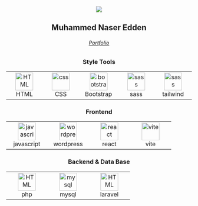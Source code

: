 <br/>
<p align="center">
	<a href="https://github.com/Bouaskaoun">
		<img src="https://readme-typing-svg.herokuapp.com?lines=Full+Stack+Web+Developer&center=true&width=380&height=45">
	</a>
</p>
<h2 align="center"> Muhammed Naser Edden </h2>
<h6 align="center"><a href="https://mhamdnaser.github.io/MyPortfolio/"> Portfolio </a></h6>

<table align="center">
	<h3 align="center">Style Tools</h3>
  <tr>
  <td align="center"  width="96">
	<img src="https://skillicons.dev/icons?i=html" width="48" height="48" alt="HTML" />
      <br>HTML
    </td>
    <td align="center" width="96">
	<img src="https://skillicons.dev/icons?i=css" width="48" height="48" alt="css" />
      <br>CSS
    </td>
    <td align="center"  width="96">
	<img src="https://skillicons.dev/icons?i=bootstrap" width="48" height="48" alt="bootstrap" />
      <br>Bootstrap
    </td>
     <td align="center" width="96">
        <img src="https://skillicons.dev/icons?i=sass"  width="48" height="48" alt="sass" />
      <br>sass
    </td>
    <td align="center" width="96">
        <img src="https://skillicons.dev/icons?i=tailwind"  width="48" height="48" alt="sass" />
      <br>tailwind
    </td>
</tr>
 
</table>


<table align="center">
	<h3 align="center">Frontend</h3>
  <tr>
    <td align="center"  width="96">
	<img src="https://skillicons.dev/icons?i=javascript" width="48" height="48" alt="javascript" />
      <br>javascript
    </td>
    <td align="center"  width="96">
	<img src="https://skillicons.dev/icons?i=wordpress" width="48" height="48" alt="wordpress" />
      <br>wordpress
    </td>
    <td align="center"  width="96">
	<img src="https://skillicons.dev/icons?i=react" width="48" height="48" alt="react" />
      <br>react
    </td>
    <td align="center"  width="96">
	<img src="https://skillicons.dev/icons?i=vite" width="48" height="48" alt="vite" />
      <br>vite
    </td>
</tr>
 
</table>

<table align="center">
  <h3 align="center">Backend & Data Base</h3>
<tr>
  <td align="center"  width="96">
	<img src="https://skillicons.dev/icons?i=php" width="48" height="48" alt="HTML" />
      <br>php
    </td> 
    <td align="center" width="96">
        <img src="https://skillicons.dev/icons?i=mysql" alt="mysql" width="48" height="48" />
      <br>mysql
    </td>
    <td align="center"  width="96">
	<img src="https://skillicons.dev/icons?i=laravel" width="48" height="48" alt="HTML" />
      <br>laravel
    </td>
  </tr>
</table>




